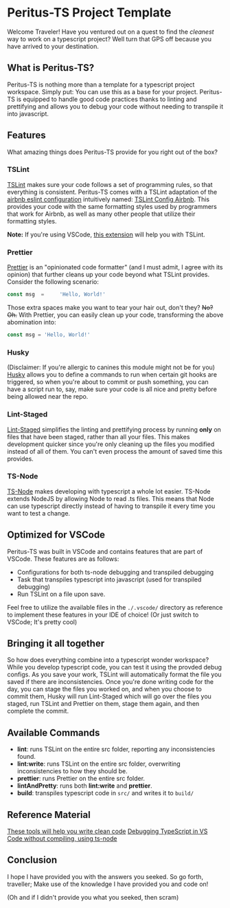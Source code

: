 # Peritus-TS Project Template
Welcome Traveler!
Have you ventured out on a quest to find the _cleanest_ way to work on a typescript project?
Well turn that GPS off because you have arrived to your destination.

## What is Peritus-TS?
Peritus-TS is nothing more than a template for a typescript project workspace. Simply put: You can use this as a base for your project. Peritus-TS is equipped to handle good code practices thanks to linting and prettifying and allows you to debug your code without needing to transpile it into javascript.

## Features
What amazing things does Peritus-TS provide for you right out of the box?

### TSLint
[TSLint](https://palantir.github.io/tslint/) makes sure your code follows a set of programming rules, so that everything is consistent. Peritus-TS comes with a TSLint adaptation of the [airbnb eslint configuration](https://github.com/airbnb/javascript) intuitively named: [TSLint Config Airbnb](https://www.npmjs.com/package/tslint-config-airbnb). This provides your code with the same formatting styles used by programmers that work for Airbnb, as well as many other people that utilize their formatting styles.

__Note:__ If you're using VSCode, [this extension](https://marketplace.visualstudio.com/items?itemName=eg2.tslint) will help you with TSLint.

### Prettier
[Prettier](https://prettier.io/) is an "opinionated code formatter" (and I must admit, I agree with its opinion) that further cleans up your code beyond what TSLint provides. Consider the following scenario:
```js
const msg  =     'Hello, World!'
```
Those extra spaces make you want to tear your hair out, don't they?
~~No? Oh.~~
With Prettier, you can easily clean up your code, transforming the above abomination into:
```js
const msg = 'Hello, World!'
```

### Husky
(Disclaimer: If you're allergic to canines this module might not be for you)
[Husky](https://github.com/typicode/husky) allows you to define a commands to run when certain git hooks are triggered, so when you're about to commit or push something, you can have a script run to, say, make sure your code is all nice and pretty before being allowed near the repo.

### Lint-Staged
[Lint-Staged](https://github.com/okonet/lint-staged) simplifies the linting and prettifying process by running __only__ on files that have been staged, rather than all your files. This makes development quicker since you're only cleaning up the files you modified instead of all of them. You can't even process the amount of saved time this provides.

### TS-Node
[TS-Node](https://github.com/TypeStrong/ts-node) makes developing with typescript a whole lot easier. TS-Node extends NodeJS by allowing Node to read .ts files. This means that Node can use typescript directly instead of having to transpile it every time you want to test a change.

## Optimized for VSCode
Peritus-TS was built in VSCode and contains features that are part of VSCode. These features are as follows:
 - Configurations for both ts-node debugging and transpiled debugging
 - Task that transpiles typescript into javascript (used for transpiled debugging)
 - Run TSLint on a file upon save.

Feel free to utilize the available files in the `./.vscode/` directory as reference to implement these features in your IDE of choice!
(Or just switch to VSCode; It's pretty cool)

## Bringing it all together
So how does everything combine into a typescript wonder workspace?
While you develop typescript code, you can test it using the provded debug configs. As you save your work, TSLint will automatically format the file you saved if there are inconsistencies. Once you're done writing code for the day, you can stage the files you worked on, and when you choose to commit them, Husky will run Lint-Staged which will go over the files you staged, run TSLint and Prettier on them, stage them again, and then complete the commit.

## Available Commands
 - __lint__: runs TSLint on the entire src folder, reporting any inconsistencies found.
 - __lint:write__: runs TSLint on the entire src folder, overwriting inconsistencies to how they should be.
 - __prettier__: runs Prettier on the entire src folder.
 - __lintAndPretty__: runs both __lint:write__ and __prettier__.
 - __build__: transpiles typescript code in `src/` and writes it to `build/`

## Reference Material
[These tools will help you write clean code](https://medium.freecodecamp.org/these-tools-will-help-you-write-clean-code-da4b5401f68e)
[Debugging TypeScript in VS Code without compiling, using ts-node](https://medium.com/@dupski/debug-typescript-in-vs-code-without-compiling-using-ts-node-9d1f4f9a94a)

## Conclusion
I hope I have provided you with the answers you seeked. So go forth, traveller; Make use of the knowledge I have provided you and code on!

(Oh and if I didn't provide you what you seeked, then scram)